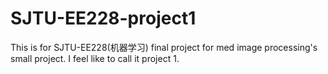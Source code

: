 # SJTU-EE228-project1
This is for SJTU-EE228(机器学习) final project for med image processing's small project. I feel like to call it project 1.
